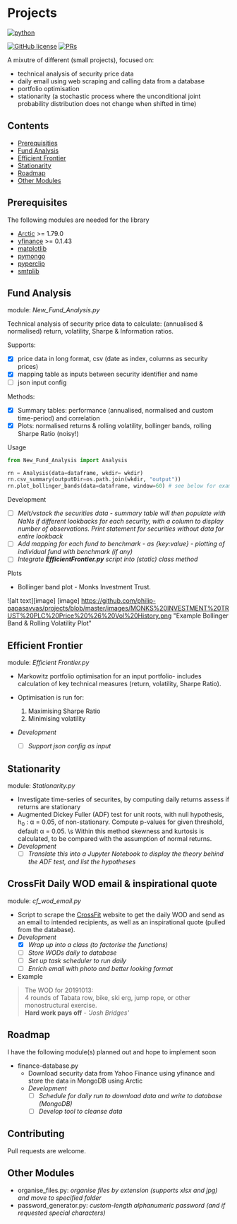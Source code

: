 # Projects

<p align="left">
    <a href="https://www.python.org/">
        <img src="https://ForTheBadge.com/images/badges/made-with-python.svg"
            alt="python"></a> &nbsp;
</p>

[![GitHub license](https://img.shields.io/badge/License-MIT-brightgreen.svg?style=flat-square)](https://github.com/VivekPa/AIAlpha/blob/master/LICENSE) 
[![PRs](https://img.shields.io/badge/PRs-welcome-brightgreen.svg?style=flat-square)](http://makeapullrequest.com)


A mixutre of different (small projects), focused on:
- technical analysis of security price data 
- daily email using web scraping and calling data from a database
- portfolio optimisation 
- stationarity (a stochastic process where the unconditional joint probability 
 distribution does not change when shifted in time) 



## Contents
- [Prerequisities](#prerequisites)
- [Fund Analysis](#fund-analysis)
- [Efficient Frontier](#efficient-frontier)
- [Stationarity](#stationarity)
- [Roadmap](#roadmap)
- [Other Modules](#other-modules)


## Prerequisites
The following modules are needed for the library
* [Arctic](https://github.com/manahl/arctic) >= 1.79.0
* [yfinance](https://github.com/ranaroussi/yfinance) >= 0.1.43
* [matplotlib](https://github.com/matplotlib/matplotlib)
* [pymongo](https://github.com/mher/pymongo)
* [pyperclip](https://github.com/asweigart/pyperclip)
* [smtplib](https://docs.python.org/3/library/smtplib.html)


## Fund Analysis 
module: *New_Fund_Analysis.py*

Technical analysis of security price data to calculate: (annualised & normalised) 
return, volatility, Sharpe & Information ratios.

Supports:
- [X] price data in long format, csv (date as index, columns as security prices)
- [X] mapping table as inputs between security identifier and name
- [ ] json input config 

Methods:
 - [X] Summary tables: performance (annualised, normalised and custom time-period) and correlation
 - [X] Plots: normalised returns & rolling volatility, bollinger bands, rolling Sharpe Ratio (noisy!)

Usage
```python
from New_Fund_Analysis import Analysis

rn = Analysis(data=dataframe, wkdir= wkdir)
rn.csv_summary(outputDir=os.path.join(wkdir, "output"))  
rn.plot_bollinger_bands(data=dataframe, window=60) # see below for example of returned plot
```

Development
- [ ] *Melt/vstack the securities data - summary table will then populate with NaNs if different lookbacks for 
each security, with a column to display number of observations. Print statement for
securities without data for entire lookback*
- [ ] *Add mapping for each fund to benchmark - as {key:value} - plotting of individual fund with benchmark (if any)*
- [ ] *Integrate **EfficientFrontier.py** script into (static) class method*

Plots
- Bollinger band plot - Monks Investment Trust.

![alt text][image] 
[image] https://github.com/philip-papasavvas/projects/blob/master/images/MONKS%20INVESTMENT%20TRUST%20PLC%20Price%20%26%20Vol%20History.png "Example Bollinger Band & Rolling Volatility Plot"
 
## Efficient Frontier
module: *Efficient Frontier.py*
- Markowitz portfolio optimisation for an input portfolio- includes calculation of key
technical measures (return, volatility, Sharpe Ratio).
- Optimisation is run for:
    1. Maximising Sharpe Ratio
    2. Minimising volatility

- *Development*
    - [ ] *Support json config as input*

## Stationarity
module: *Stationarity.py*
- Investigate time-series of securites, by computing daily returns assess if returns are stationary
- Augmented Dickey Fuller (ADF) test for unit roots, with null hypothesis,
  h<sub>0</sub> : &alpha; = 0.05, of non-stationary. Compute p-values for given threshold, default 
  &alpha; = 0.05. 
  \s Within this method skewness and kurtosis is calculated, to be compared with the assumption of normal returns.
- *Development*
    - [ ] *Translate this into a Jupyter Notebook to display the theory behind the ADF test, and list the hypotheses*

## CrossFit Daily WOD email & inspirational quote
module: *cf_wod_email.py*  
- Script to scrape the [CrossFit](http://www.crossfit.com) website to get the daily WOD and 
send as an email to intended recipients, as well as an inspirational quote (pulled from
the database).
- *Development*
    - [X] *Wrap up into a class (to factorise the functions)*
    - [ ] *Store WODs daily to database*
    - [ ] *Set up task scheduler to run daily*
    - [ ] *Enrich email with photo and better looking format*

- Example
> The WOD for 20191013:  
> 4 rounds of Tabata row, bike, ski erg, jump rope, or other monostructural exercise.   
> **Hard work pays off** - *'Josh Bridges'*

## Roadmap
I have the following module(s) planned out and hope to implement soon
                                                                                                                             
- finance-database.py
    - Download security data from Yahoo Finance using yfinance and store the data in MongoDB using Arctic
    - *Development*
        - [ ] *Schedule for daily run to download data and write to database (MongoDB)*
        - [ ] *Develop tool to cleanse data* 

## Contributing
Pull requests are welcome.

## Other Modules
- organise_files.py: *organise files by extension (supports xlsx and jpg) and move to specified folder*
- password_generator.py: *custom-length alphanumeric password (and if requested special characters)*

